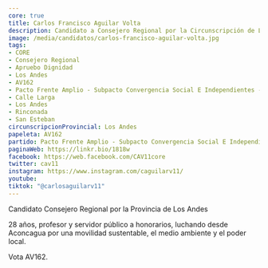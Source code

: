 ```yaml
---
core: true
title: Carlos Francisco Aguilar Volta
description: Candidato a Consejero Regional por la Circunscripción de Los Andes
image: /media/candidatos/carlos-francisco-aguilar-volta.jpg
tags:
- CORE
- Consejero Regional
- Apruebo Dignidad
- Los Andes
- AV162
- Pacto Frente Amplio - Subpacto Convergencia Social E Independientes - Convergencia Social
- Calle Larga
- Los Andes
- Rinconada
- San Esteban
circunscripcionProvincial: Los Andes
papeleta: AV162
partido: Pacto Frente Amplio - Subpacto Convergencia Social E Independientes - Convergencia Social
paginaWeb: https://linkr.bio/1818w
facebook: https://web.facebook.com/CAV11core
twitter: cav11
instagram: https://www.instagram.com/caguilarv11/
youtube:
tiktok: "@carlosaguilarv11"
---
```

Candidato Consejero Regional por la Provincia de Los Andes

28 años, profesor y servidor público a honorarios, luchando desde Aconcagua por una movilidad sustentable, el medio ambiente y el poder local.

Vota AV162.
